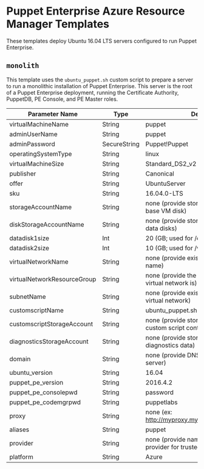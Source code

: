 # Puppet Enterprise Azure Resource Manager Templates

These templates deploy Ubuntu 16.04 LTS servers configured to run Puppet
Enterprise.

## `monolith`

This template uses the `ubuntu_puppet.sh` custom script to prepare a server to
run a monolithic installation of Puppet Enterprise.  This server is the root
of a Puppet Enterprise deployment, running the Certificate Authority,
PuppetDB, PE Console, and PE Master roles.

| Parameter Name | Type | Default |                                   
|----------------|------|---------|
|virtualMachineName          | String       | puppet |
|adminUserName               | String       | puppet |
|adminPassword               | SecureString | Puppet!Puppet |
|operatingSystemType         | String       | linux |
|virtualMachineSize          | String       | Standard_DS2_v2 |
|publisher                   | String       | Canonical |
|offer                       | String       | UbuntuServer |
|sku                         | String       | 16.04.0-LTS |
|storageAccountName          | String       | none (provide storage account for base VM disk) |
|diskStorageAccountName      | String       | none (provide storage account for VM data disks) |
|datadisk1size               | Int          | 20 (GB; used for /opt volume) |
|datadisk2size               | Int          | 10 (GB; used for /var volume) |
|virtualNetworkName          | String       | none (provide existing virtual network name) |
|virtualNetworkResourceGroup | String       | none (provide the RG name where the virtual network is) |
|subnetName                  | String       | none (provide existing subnet from the virtual network) |
|customscriptName            | String       | ubuntu_puppet.sh |
|customscriptStorageAccount  | String       | none (provide storage account for custom script container) |
|diagnosticsStorageAccount   | String       | none (provide storage account for diagnostics data) |
|domain                      | String       | none (provide DNS domain name for server) |
|ubuntu_version              | String       | 16.04 |
|puppet_pe_version           | String       | 2016.4.2 |
|puppet_pe_consolepwd        | String       | password |
|puppet_pe_codemgrpwd        | String       | puppetlabs |
|proxy                       | String       | none (ex: http://myproxy.mycompany.com:8080) |
|aliases                     | String       | puppet |
|provider                    | String       | none (provide name of service provider for trusted facts) |
|platform                    | String       | Azure |
